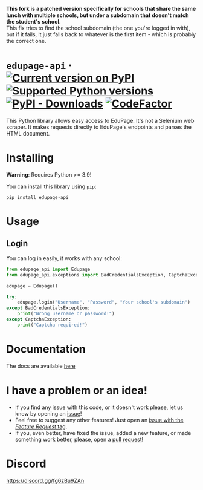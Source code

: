 **This fork is a patched version specifically for schools that share the same lunch with multiple schools, but under a subdomain that doesn't match the student's school.** \
This fix tries to find the school subdomain (the one you're logged in with), but if it fails, it just falls back to whatever is the first item - which is probably the correct one.

# `edupage-api` &middot; [![Current version on PyPI](https://img.shields.io/pypi/v/edupage-api)](https://pypi.org/project/edupage-api/) [![Supported Python versions](https://img.shields.io/pypi/pyversions/edupage-api)](https://pypi.org/project/edupage-api/) [![PyPI - Downloads](https://img.shields.io/pypi/dw/edupage-api)](https://pypistats.org/packages/edupage-api) [![CodeFactor](https://www.codefactor.io/repository/github/EdupageAPI/edupage-api/badge)](https://www.codefactor.io/repository/github/EdupageAPI/edupage-api)

This Python library allows easy access to EduPage. It's not a Selenium web scraper. It makes requests directly to EduPage's endpoints and parses the HTML document.

# Installing
__Warning__: Requires Python >= 3.9!

You can install this library using [`pip`](https://pypi.org/project/pip/):

```
pip install edupage-api
```

# Usage

## Login

You can log in easily, it works with any school:

```python
from edupage_api import Edupage
from edupage_api.exceptions import BadCredentialsException, CaptchaException

edupage = Edupage()

try:
    edupage.login("Username", "Password", "Your school's subdomain")
except BadCredentialsException:
    print("Wrong username or password!")
except CaptchaException:
    print("Captcha required!")
```

# Documentation
The docs are available [here](https://edupageapi.github.io/edupage-api/)

# I have a problem or an idea!

- If you find any issue with this code, or it doesn't work please, let us know by opening an [issue](https://github.com/EdupageAPI/edupage-api/issues/new/choose)!
- Feel free to suggest any other features! Just open an [issue with the _Feature Request_ tag](https://github.com/EdupageAPI/edupage-api/issues/new?labels=feature+request&template=feature_request.md&title=%5BFeature+request%5D+).
- If you, even better, have fixed the issue, added a new feature, or made something work better, please, open a [pull request](https://github.com/EdupageAPI/edupage-api/compare)!

# Discord
https://discord.gg/fg6zBu9ZAn

